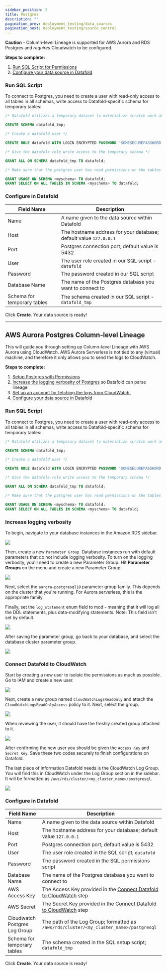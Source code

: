 ```yaml
---
sidebar_position: 5
title: Postgres
description: ""
pagination_prev: deployment_testing/data_sources
pagination_next: deployment_testing/source_control
---
```

**Caution** - Column-level Lineage is supported for AWS Aurora and RDS Postgres and *requires* Cloudwatch to be configured.

**Steps to complete:**

1. [Run SQL Script for Permissions](postgres.md#run-sql-script)
2. [Configure your data source in Datafold](postgres.md#configure-in-datafold)

### Run SQL Script
To connect to Postgres, you need to create a user with read-only access to all tables in all schemas, write access to Datafold-specific schema for temporary tables:

```sql
/* Datafold utilizes a temporary dataset to materialize scratch work and keep data processing in the your warehouse. */

CREATE SCHEMA datafold_tmp;

/* Create a datafold user */

CREATE ROLE datafold WITH LOGIN ENCRYPTED PASSWORD 'SOMESECUREPASSWORD';

/* Give the datafole role write access to the temporary schema */

GRANT ALL ON SCHEMA datafold_tmp TO datafold;

/* Make sure that the postgres user has read permissions on the tables */

GRANT USAGE ON SCHEMA <myschema> TO datafold;
GRANT SELECT ON ALL TABLES IN SCHEMA <myschema> TO datafold;

```

### Configure in Datafold

| Field Name      | Description |
| ----------- | ----------- |
| Name     | A name given to the data source within Datafold |
| Host   | The hostname address for your database; default value `127.0.0.1` |
| Port   | Postgres connection port; default value is 5432 |
| User   | The user role created in our SQL script - `datafold`  |
| Password  | The password created in our SQL script |
| Database Name  | The name of the Postgres database you want to connect to |
| Schema for temporary tables  | The schema created in our SQL script - `datafold_tmp` |

Click **Create**. Your data source is ready!

---

## AWS Aurora Postgres Column-level Lineage

This will guide you through setting up Column-level Lineage with AWS Aurora using CloudWatch. AWS Aurora Serverless is not tied to any (virtual) machine, and therefore it only allows you to send the logs to CloudWatch.

**Steps to complete:**

1. [Setup Postgres with Permissions](postgres.md#run-sql-script)
2. [Increase the logging verbosity of Postgres](postgres.md#increase-logging-verbosity) so Datafold can parse lineage
3. [Set up an account for fetching the logs from CloudWatch.](postgres.md#connect-datafold-to-cloudwatch)
4. [Configure your data source in Datafold](postgres.md#configure-in-datafold)

### Run SQL Script
To connect to Postgres, you need to create a user with read-only access to all tables in all schemas, write access to Datafold-specific schema for temporary tables:

```sql
/* Datafold utilizes a temporary dataset to materialize scratch work and keep data processing in the your warehouse. */

CREATE SCHEMA datafold_tmp;

/* Create a datafold user */

CREATE ROLE datafold WITH LOGIN ENCRYPTED PASSWORD 'SOMESECUREPASSWORD';

/* Give the datafole role write access to the temporary schema */

GRANT ALL ON SCHEMA datafold_tmp TO datafold;

/* Make sure that the postgres user has read permissions on the tables */

GRANT USAGE ON SCHEMA <myschema> TO datafold;
GRANT SELECT ON ALL TABLES IN SCHEMA <myschema> TO datafold;

```

### Increase logging verbosity

To begin, navigate to your database instances in the Amazon RDS sidebar.

![](/img/psql_aurora_dbs.png)

Then, create a new `Parameter Group`. Database instances run with default parameters that do not include logging verbosity. To turn on the logging verbosity, you'll need to create a new Parameter Group. Hit **Parameter Groups** on the menu and create a new Parameter Group.

![](/img/psql_aurora_parameter_group.png)

Next, select the `aurora-postgresql10` parameter group family. This depends on the cluster that you're running. For Aurora serverless, this is the appropriate family.

Finally, set the `log_statement` enum field to mod - meaning that it will log all the DDL statements, plus data-modifying statements. Note: This field isn't set by default. 

![](/img/psql_aurora_logstatement.png)

After saving the parameter group, go back to your database, and select the database cluster parameter group.

![](/img/psql_aurora_clustergroup.png)

### Connect Datafold to CloudWatch

Start by creating a new user to isolate the permissions as much as possible. Go to IAM and create a new user.

![](/img/psql_aurora_iam_user.png)

Next, create a new group named `CloudWatchLogsReadOnly` and attach the `CloudWatchLogsReadOnlyAccess` policy to it. Next, select the group.

![](/img/psql_aurora_user_permissions.png)


When reviewing the user, it should have the freshly created group attached to it.

![](/img/psql_aurora_user_review.png)

After confirming the new user you should be given the `Access Key` and `Secret Key`. Save these two codes securely to finish configurations on Datafold. 

The last piece of information Datafold needs is the CloudWatch Log Group. You will find this in CloudWatch under the Log Group section in the sidebar. It will be formatted as `/aws/rds/cluster/<my_cluster_name>/postgresql`.

![](/img/psql_aurora_log_group.png)

### Configure in Datafold

| Field Name      | Description |
| ----------- | ----------- |
| Name     | A name given to the data source within Datafold |
| Host   | The hostname address for your database; default value `127.0.0.1` |
| Port   | Postgres connection port; default value is 5432 |
| User   | The user role created in the SQL script; `datafold`  |
| Password  | The password created in the SQL permissions script |
| Database Name  | The name of the Postgres database you want to connect to |
| AWS Access Key  | The Access Key provided in the [Connect Datafold to CloudWatch](postgres.md#connect-datafold-to-cloudwatch) step|
| AWS Secret  | The Secret Key provided in the [Connect Datafold to CloudWatch](postgres.md#connect-datafold-to-cloudwatch) step |
| Cloudwatch Postgres Log Group  | The path of the Log Group; formatted as `/aws/rds/cluster/<my_cluster_name>/postgresql` |
| Schema for temporary tables  | The schema created in the SQL setup script; `datafold_tmp` |

Click **Create**. Your data source is ready!
